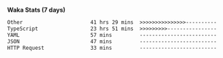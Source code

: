 
<b>Waka Stats (7 days)</b>

<!--START_SECTION:waka-->

```txt
Other                      41 hrs 29 mins  >>>>>>>>>>>>>>>----------   59.22 %
TypeScript                 23 hrs 51 mins  >>>>>>>>>----------------   34.06 %
YAML                       57 mins         -------------------------   01.37 %
JSON                       47 mins         -------------------------   01.13 %
HTTP Request               33 mins         -------------------------   00.80 %
```

<!--END_SECTION:waka-->
